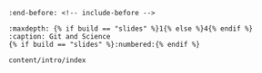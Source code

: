 ```{include} ../README.md
:end-before: <!-- include-before -->
```
```{toctree}
:maxdepth: {% if build == "slides" %}1{% else %}4{% endif %}
:caption: Git and Science
{% if build == "slides" %}:numbered:{% endif %}

content/intro/index
```
